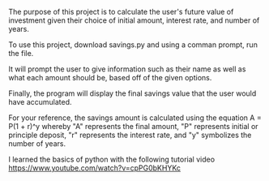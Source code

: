 The purpose of this project is to calculate the user's future value of investment given their choice of initial amount,
interest rate, and number of years.

To use this project, download savings.py and using a comman prompt, run the file.

It will prompt the user to give information such as their name as well as what each amount should be, based off of the
given options.

Finally, the program will display the final savings value that the user would have accumulated.

For your reference, the savings amount is calculated using the equation A = P(1 + r)^y whereby "A" represents the final amount, "P" represents initial or principle deposit, "r" represents the interest rate, and "y" symbolizes the number of years.

I learned the basics of python with the following tutorial video https://www.youtube.com/watch?v=cpPG0bKHYKc
